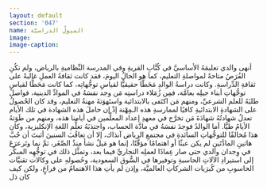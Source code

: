 ```yaml
---
layout: default
section: '047'
name: الميولُ الدراسيَّة
image:
image-caption:
---
```



أنهى والدي تعليمَهُ الأساسيَّ في كُتَّابِ القريةِ وفي المدرسة النِّظاميةِ بالرياض، ولم تكُنِ الفُرَصُ متاحةً لمواصلةِ التعليم، كما هو الحالُ اليومَ، فقد كانت ثقافةُ العملِ غالبةً على ثقافةِ الدِّراسةِ. وكانت دراسةُ الوالدِ مَحَطًّا حقيقيًّا لقياسِ توجُّهاتِه، كما كانت مَحَطًّا لقياسِ توجُّهاتِ أبناء جيلِه بعامَّة، فمِن زُمَلاء دراستِه مَن وجد نفسَهُ في الموادِّ الدينية، فواصلَ طلبَهُ للعلم الشرعيِّ، ومنهم مَن اكتَفى بالابتدائية واستَهوَتهُ مهنةُ التعليم، وقد كان الحُصولُ على الشهادةِ الابتدائيةِ كافيًا لممارسةِ هذه الـمِهْنة إذْ إن حاملَ هذه الشهادة في تلك الأيام تعدلُ شهادتُهُ شهادَةَ مَن تخرَّج في معهدِ إعداد المعلِّمين في أيامنا هذه، ومنهم من طَوَتهُ الأيامُ طيًّا. أما الوالدُ فوجدَ نفسَهُ في مادَّة الحساب، واجتذبَهُ تعلُّم اللغةِ الإنكليزية، وكان هذا مُخالفًا للتوجُّهاتِ السائدةِ في مجتمعِ الرياض آنذاك، إلا أن تعاقُبَ السنينَ أثبتَ أن حُبَّ هاتينِ المادَّتَينِ لم يكن عبثًا أو اهتمامًا مؤقَّتًا، إنما هو مَيلٌ نشأ منذُ الصِّغَر، ثمَّ نما وتَرعرَعَ في وِجدان والدي حتى صار عِمادًا لعملِه التجاريِّ فيما بعد، وتمثَّل ذلك في توجُّهِه المبكِّر إلى استيرادِ الآلاتِ الحاسبةِ وتوفيرها في السُّوق السعودية، وحُصولهِ على وكالات تقنيَّات الحاسوبِ من كُبرَيات الشركاتِ العالميَّة، وإذن لم يأتِ هذا الاهتمامُ من فراغٍ، ولكن كيف كان ذل
